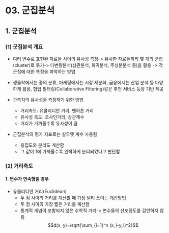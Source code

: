 # 03. 군집분석
## 1. 군집분석
### (1) 군집분석 개요
* 여러 변수로 표현된 자료들 사이의 유사성 측정-> 유사한 자료들끼리 몇 개의 군집(cluster)로 묶기-> 다변량분석(상관분석, 회귀분석, 주성분분석 등)을 활용
-> 각 군집에 대한 특징을 파악하는 방법

* 생물학에서는 종의 분류, 마케팅에서는 시장 세분화, 금융에서는 산업 분석 등 다양하게 활용, 협업 필터링(Collaborative Filtering)같은 추천 서비스 등장 기반 제공
* 관측치의 유사성을 측정하기 위한 방법
  * 거리측도: 유클리디안 거리, 맨하튼 거리
  * 유사성 측도: 코사인거리, 상관계수
  * 거리가 가까울수록 유사성이 큼
* 군집분석의 평가 지표로는 실루엣 계수 사용됨
  * 응집도와 분리도 계산함
  * 그 값이 1에 가까울수록 완벽하게 분리되었다고 판단함

### (2) 거리측도
#### 1. 변수가 연속형일 경우
* 유클리디안 거리(Euclidean)
  * 두 점 사이의 거리를 계산할 때 가장 널리 쓰이는 계산방법
  * 두 점 사이의 가장 짧은 거리를 계산함
  * 통계적 개념이 포함되지 않은 수학적 거리-> 변수들의 산포정도를 감안하지 않음
$$d(x, y)=\sqrt{\sum_{i=1}^n (x_i-y_i)^2}$$

